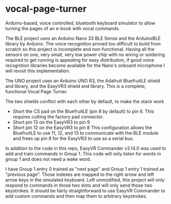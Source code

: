 # vocal-page-turner
Arduino-based, voice controlled, bluetooth keyboard simulator to allow turning the pages of an e-book with vocal commands.

The BLE project uses an Arduino Nano 33 BLE Sense and the ArduinoBLE library by Arduino. The voice recognition proved too difficult to build from scratch so this project is incomplete and non-functional. Having all the sensors on one, very small, very low power chip with no wiring or soldering required to get running is appealing for easy distribution, if good voice recognition libraries become available for the Nano's onboard microphone I will revisit this implementation.

The UNO project uses an Arduino UNO R3, the Adafruit BluefruitLE shield and library, and the EasyVR3 shield and library. This is a complete, functional Vocal Page Turner.

The two shields conflict with each other by default, to make the stack work 
* Short the CS pad on the BluefruitLE (pin 8 by default) to pin 6. This requires cutting the factory pad connector.
* Short pin 13 on the EasyVR3 to pin 9
* Short pin 12 on the EasyVR3 to pin 8
This configuration allows the BluefruitLE to use 11, 12, and 13 to communicate with the BLE module and frees up pin 8 for the EasyVR3 to use as a serial bus.

In addition to the code in this repo, EasyVR Commander v3.14.0 was used to add and train commands in Group 1. This code will only listen for words in group 1 and does not need a wake word.

I have Group 1 entry 0 trained as "next page" and Group 1 entry 1 trained as "previous page". Those indexes are mapped to the right arrow and left arrow keys in the simulated keyboard. Left unmodified, this project will only respond to commands in those two slots and will only send those two keystrokes. It should be fairly straightforward to use EasyVR Commander to add custom commands and then map them to arbitrary keystrokes.
